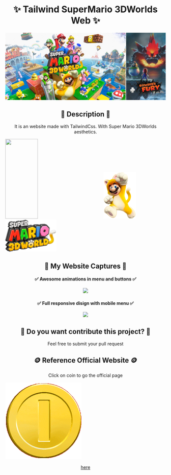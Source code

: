 <h1 align="center"> ✨ Tailwind SuperMario 3DWorlds Web ✨</h1>
 <img src="https://raw.githubusercontent.com/DyLaNHurtado/tailwind-supermario/master/public/img/hero.jpg" >


<h2 align="center">📜 Description 📜</h2>
<p align="center">
It is an website made with TailwindCss. With Super Mario 3DWorlds aesthetics.
  </p>
<p>
  <img src="https://laravelnews.imgix.net/images/tailwindcss.png?ixlib=php-3.3.1" width="45%" height="250px" >
  &nbsp&nbsp&nbsp&nbsp&nbsp&nbsp&nbsp&nbsp&nbsp&nbsp&nbsp&nbsp&nbsp&nbsp &nbsp&nbsp&nbsp&nbsp
  <img src="https://raw.githubusercontent.com/DyLaNHurtado/tailwind-supermario/master/public/img/character-l.png"  width="20%" >
  <img src="https://raw.githubusercontent.com/DyLaNHurtado/tailwind-supermario/master/public/img/logo.png" height="100px">
</p>

<h2 align="center"> 🎥 My Website Captures 🎥 </h2>

<h4 align="center"> ✅ Awesome animations in menu and buttons ✅</h4>
<p align="center">
   <img src="https://github.com/DyLaNHurtado/tailwind-supermario/blob/master/github_img/Recording%202022-06-18%20at%2023.56.28.gif?raw=true" >
</p>

<h4 align="center"> ✅ Full responsive disign with mobile menu ✅</h4>
<p align="center">
   <img src="https://github.com/DyLaNHurtado/tailwind-supermario/blob/master/github_img/Recording 2022-06-19 at 00.15.26.gif?raw=true" >
</p>

<h2 align="center"> 🤝 Do you want contribute this project? 🤝</h2>

<p align="center">
  Feel free to submit your pull request
</p>

<h2 align="center">🪙 Reference Official Website 🪙</h2>

<p align="center">
  Click on coin to go the official page
 
 [![coin](https://raw.githubusercontent.com/DyLaNHurtado/tailwind-supermario/master/public/img/coin.gif)](https://supermario3dworld.nintendo.com/es/)
 
 
</p>



<p align="center"> <a href="https://supermario3dworld.nintendo.com/es/" target="_blank" >here</a






